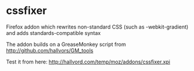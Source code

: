 cssfixer
========

Firefox addon which rewrites non-standard CSS (such as -webkit-gradient) and adds standards-compatible syntax

The addon builds on a GreaseMonkey script from http://github.com/hallvors/GM_tools

Test it from here: http://hallvord.com/temp/moz/addons/cssfixer.xpi
